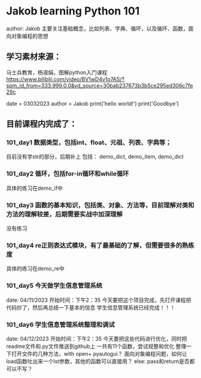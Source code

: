 # Jakob learning Python 101
author: Jakob
主要关注基础概念，比如列表、字典、循环，以及循环、函数，面向对象编程的思想

## 学习素材来源：
马士兵教育，杨淑娟，图解python入门课程
https://www.bilibili.com/video/BV1wD4y1o7AS/?spm_id_from=333.999.0.0&vd_source=30bab237673b3b5ce295ed306c7fe29c

date = 03032023
author = Jakob
print('hello world!')
print('Goodbye')

## 目前课程内完成了：
### 101_day1 数据类型，包括int、float、元祖、列表、字典等； 
目前没有学str的部分，后期补上
包括：
demo_dict, demo_item, demo_dict

### 101_day2 循环，包括for-in循环和while循环
具体的练习在demo_if中

### 101_day3 函数的基本知识，包括类、对象、方法等，目前理解对类和方法的理解较差，后期需要实战中加深理解
没有练习

### 101_day4 re正则表达式模块，有了最基础的了解，但需要很多的熟练度
具体的练习在demo_re中

### 101_day5 今天做学生信息管理系统
date: 04/11/2023
开始时间：下午2：35
今天要把这个项目完成，先打开课程把代码抄了，然后再总结一下基本的信息
学生信息管理系统已经完成！！！

### 101_day6 学生信息管理系统整理和调试
date: 04/12/2023
开始时间：下午2：35
今天要把这些代码进行优化，同时把readme文件和.py文件推送到github上
一共有11个函数，尝试规整和优化
整理一下打开文件的几种方法，with open+ pyautogui？
面向对象编程问题，如何让load函数吐出来一个lst参数，其他的函数可以直接用？
else: pass和return是否都可以不写？